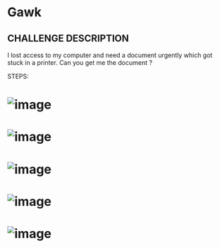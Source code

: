 # Gawk
##  CHALLENGE DESCRIPTION

I lost access to my computer and need a document urgently which got stuck in a printer. Can you get me the document ?

STEPS:
# ![image](https://github.com/user-attachments/assets/fa3294d2-34e3-45c5-9909-1011b6877afa)
# ![image](https://github.com/user-attachments/assets/a18a6429-8e41-4a86-9c22-6e451f42cc4a)
# ![image](https://github.com/user-attachments/assets/2dd72065-4fe1-4594-bbd7-03f090838b53)
# ![image](https://github.com/user-attachments/assets/f8761771-d83b-4030-a813-7d2d1380bd59)
# ![image](https://github.com/user-attachments/assets/c7bea23d-3790-4904-a127-432d652152b0)
